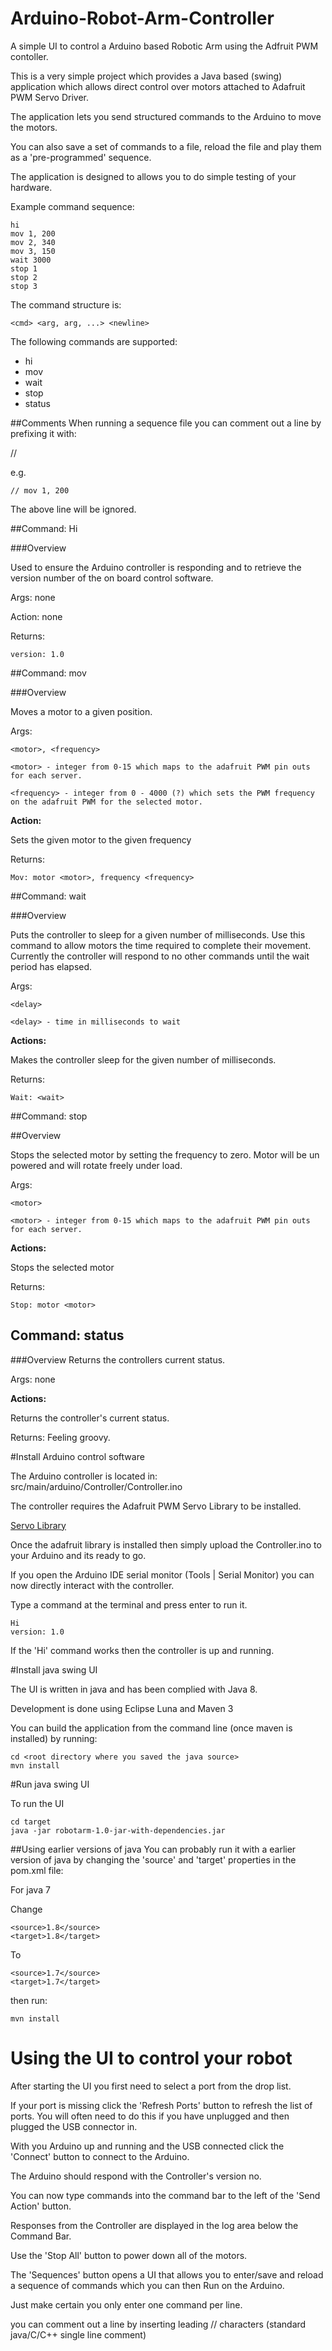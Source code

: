# Arduino-Robot-Arm-Controller
A simple UI to control a Arduino based Robotic Arm using the Adfruit PWM contoller.

This is a very simple project which provides a Java based (swing) application which allows direct control over motors attached to Adafruit PWM Servo Driver.

The application lets you send structured commands to the Arduino to move the motors.

You can also save a set of commands to a file, reload the file and play them as a 'pre-programmed' sequence.

The application is designed to allows you to do simple testing of your hardware.

Example command sequence:


	hi
	mov 1, 200
	mov 2, 340
	mov 3, 150
	wait 3000
	stop 1
	stop 2
	stop 3


The command structure is:

	<cmd> <arg, arg, ...> <newline>

The following commands are supported:

* hi
* mov
* wait
* stop
* status

##Comments
When running a sequence file you can comment out a line by prefixing it with:

// 

e.g.

	// mov 1, 200

The above line will be ignored.




##Command: Hi

###Overview

Used to ensure the Arduino controller is responding and to retrieve the version number of the on board control software.

Args: none

Action: none

Returns:

	version: 1.0

##Command: mov

###Overview

Moves a motor to a given position.

Args: 

	<motor>, <frequency>

	<motor> - integer from 0-15 which maps to the adafruit PWM pin outs for each server.

	<frequency> - integer from 0 - 4000 (?) which sets the PWM frequency on the adafruit PWM for the selected motor.

<b>Action:</b> 

Sets the given motor to the given frequency

Returns:

	Mov: motor <motor>, frequency <frequency>

##Command: wait

###Overview

Puts the controller to sleep for a given number of milliseconds. Use this command to allow motors the time required to complete their movement.
Currently the controller will respond to no other commands until the wait period has elapsed.

Args:
 
	<delay>

	<delay> - time in milliseconds to wait

<b>Actions:</b>

Makes the controller sleep for the given number of milliseconds.

Returns:

	Wait: <wait>

##Command: stop

##Overview

Stops the selected motor by setting the frequency to zero. Motor will be un powered and will rotate freely under load.

Args: 

	<motor>

	<motor> - integer from 0-15 which maps to the adafruit PWM pin outs for each server.

<b>Actions:</b>

Stops the selected motor

Returns: 

	Stop: motor <motor>


## Command: status
###Overview
Returns the controllers current status.

Args: none

<b>Actions:</b>

Returns the controller's current status.

Returns:
Feeling groovy.


#Install Arduino control software

The Arduino controller is located in:
src/main/arduino/Controller/Controller.ino

The controller requires the Adafruit PWM Servo Library to be installed.

[Servo Library](https://github.com/adafruit/Adafruit-PWM-Servo-Driver-Library)

Once the adafruit library is installed then simply upload the Controller.ino to your Arduino and its ready to go.

If you open the Arduino IDE serial monitor (Tools | Serial Monitor) you can now directly interact with the controller.

Type a command at the terminal and press enter to run it.

	Hi
	version: 1.0
	
If the 'Hi' command works then the controller is up and running.

#Install java swing UI

The UI is written in java and has been complied with Java 8.

Development is done using Eclipse Luna and Maven 3

You can build the application from the command line (once maven is installed) by running:

	cd <root directory where you saved the java source>
	mvn install
	
#Run java swing UI


To run the UI

	cd target
	java -jar robotarm-1.0-jar-with-dependencies.jar


##Using earlier versions of java
You can probably run it with a earlier version of java by changing the 'source' and 'target' properties in the pom.xml file:

For java 7

Change

	<source>1.8</source>
	<target>1.8</target>
To

	<source>1.7</source>
    <target>1.7</target>
          
then run:
	
	mvn install
	


# Using the UI to control your robot

After starting the UI you first need to select a port from the drop list.

If your port is missing click the 'Refresh Ports' button to refresh the list of ports. You will often need to do this if you have unplugged and then plugged the USB connector in.

With you Arduino up and running and the USB connected click the 'Connect' button to connect to the Arduino.

The Arduino should respond with the Controller's version no.

You can now type commands into the command bar to the left of the 'Send Action' button.

Responses from the Controller are displayed in the log area below the Command Bar.

Use the 'Stop All' button to power down all of the motors.

The 'Sequences' button opens a UI that allows you to enter/save and reload a sequence of commands which you can then Run on the Arduino.

Just make certain you only enter one command per line.

you can comment out a line by inserting leading // characters (standard java/C/C++ single line comment)














